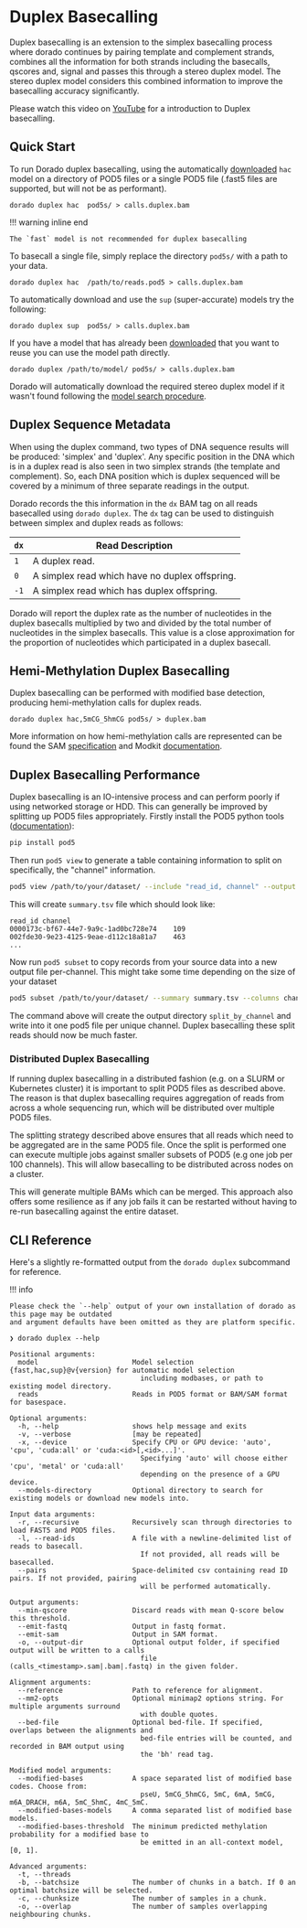 # Duplex Basecalling

Duplex basecalling is an extension to the simplex basecalling process where dorado continues by
pairing template and complement strands, combines all the information for both strands
including the basecalls, qscores and, signal and passes this through a stereo duplex
model. The stereo duplex model considers this combined information to improve the basecalling accuracy
significantly.

Please watch this video on [YouTube](https://www.youtube.com/embed/8DVMG7FEBys?si=XUHn3DwZCKOPI1k8) for a introduction to Duplex basecalling.

## Quick Start

To run Dorado duplex basecalling, using the automatically [downloaded]({{find("downloader")}})
`hac` model on a directory of POD5 files or a single POD5 file
(.fast5 files are supported, but will not be as performant).

```dorado
dorado duplex hac  pod5s/ > calls.duplex.bam
```

!!! warning inline end

    The `fast` model is not recommended for duplex basecalling

To basecall a single file, simply replace the directory `pod5s/` with a path to your data.

```dorado
dorado duplex hac  /path/to/reads.pod5 > calls.duplex.bam
```

To automatically download and use the `sup` (super-accurate) models try the following:

```dorado
dorado duplex sup  pod5s/ > calls.duplex.bam
```

If you have a model that has already been [downloaded]({{find("downloader")}}) that you want
to reuse you can use the model path directly.

```dorado
dorado duplex /path/to/model/ pod5s/ > calls.duplex.bam
```

Dorado will automatically download the required stereo duplex model if it wasn't found following the
[model search procedure]({{find("downloader")}}#model-search-directory-and-temporary-downloads).

## Duplex Sequence Metadata

When using the duplex command, two types of DNA sequence results will be produced: 'simplex' and 'duplex'.
Any specific position in the DNA which is in a duplex read is also seen in two simplex strands
(the template and complement). So, each DNA position which is duplex sequenced will be covered
by a minimum of three separate readings in the output.

Dorado records the this information in the `dx` BAM tag on all reads basecalled using `dorado duplex`.
The `dx` tag can be used to distinguish between simplex and duplex reads as follows:

| `dx`  | Read Description |
| ----- | ----------- |
| `1`   | A duplex read.|
| `0`   | A simplex read which have no duplex offspring. |
| `-1`  | A simplex read which has duplex offspring. |

Dorado will report the duplex rate as the number of nucleotides in the duplex basecalls
multiplied by two and divided by the total number of nucleotides in the simplex basecalls.
This value is a close approximation for the proportion of nucleotides which participated in a duplex basecall.

## Hemi-Methylation Duplex Basecalling

Duplex basecalling can be performed with modified base detection, producing hemi-methylation calls for duplex reads.

```dorado
dorado duplex hac,5mCG_5hmCG pod5s/ > duplex.bam
```

More information on how hemi-methylation calls are represented can be found the
SAM [specification](https://samtools.github.io/hts-specs/SAMtags.pdf) and
Modkit [documentation](https://nanoporetech.github.io/modkit/intro_pileup_hemi.html).

## Duplex Basecalling Performance

Duplex basecalling is an IO-intensive process and can perform poorly if using networked storage or HDD.
This can generally be improved by splitting up POD5 files appropriately.
Firstly install the POD5 python tools ([documentation](https://pod5-file-format.readthedocs.io/en/latest/docs/tools.html)):

```bash
pip install pod5
```

Then run `pod5 view` to generate a table containing information to split on specifically,
the "channel" information.

```bash
pod5 view /path/to/your/dataset/ --include "read_id, channel" --output summary.tsv
```

This will create `summary.tsv` file which should look like:

```text
read_id channel
0000173c-bf67-44e7-9a9c-1ad0bc728e74    109
002fde30-9e23-4125-9eae-d112c18a81a7    463
...
```

Now run `pod5 subset` to copy records from your source data into a new output file per-channel.
This might take some time depending on the size of your dataset

```bash
pod5 subset /path/to/your/dataset/ --summary summary.tsv --columns channel --output split_by_channel
```

The command above will create the output directory `split_by_channel` and write into it
one pod5 file per unique channel. Duplex basecalling these split reads should now be much faster.

### Distributed Duplex Basecalling

If running duplex basecalling in a distributed fashion (e.g. on a SLURM or Kubernetes cluster)
it is important to split POD5 files as described above.
The reason is that duplex basecalling requires aggregation of reads from across a whole
sequencing run, which will be distributed over multiple POD5 files.

The splitting strategy described above ensures that all reads which need to be aggregated
are in the same POD5 file.
Once the split is performed one can execute multiple jobs against smaller subsets of POD5
(e.g one job per 100 channels). This will allow basecalling to be distributed across nodes on a cluster.

This will generate multiple BAMs which can be merged. This approach also offers some resilience
as if any job fails it can be restarted without having to re-run basecalling against the entire dataset.

## CLI Reference

Here's a slightly re-formatted output from the `dorado duplex` subcommand for reference.

!!! info

    Please check the `--help` output of your own installation of dorado as this page may be outdated
    and argument defaults have been omitted as they are platform specific.

```text hl_lines="1"
❯ dorado duplex --help

Positional arguments:
  model                       Model selection {fast,hac,sup}@v{version} for automatic model selection
                                including modbases, or path to existing model directory.
  reads                       Reads in POD5 format or BAM/SAM format for basespace.

Optional arguments:
  -h, --help                  shows help message and exits
  -v, --verbose               [may be repeated]
  -x, --device                Specify CPU or GPU device: 'auto', 'cpu', 'cuda:all' or 'cuda:<id>[,<id>...]'.
                                Specifying 'auto' will choose either 'cpu', 'metal' or 'cuda:all'
                                depending on the presence of a GPU device.
  --models-directory          Optional directory to search for existing models or download new models into.

Input data arguments:
  -r, --recursive             Recursively scan through directories to load FAST5 and POD5 files.
  -l, --read-ids              A file with a newline-delimited list of reads to basecall.
                                If not provided, all reads will be basecalled.
  --pairs                     Space-delimited csv containing read ID pairs. If not provided, pairing
                                will be performed automatically.

Output arguments:
  --min-qscore                Discard reads with mean Q-score below this threshold.
  --emit-fastq                Output in fastq format.
  --emit-sam                  Output in SAM format.
  -o, --output-dir            Optional output folder, if specified output will be written to a calls
                                file (calls_<timestamp>.sam|.bam|.fastq) in the given folder.

Alignment arguments:
  --reference                 Path to reference for alignment.
  --mm2-opts                  Optional minimap2 options string. For multiple arguments surround
                                with double quotes.
  --bed-file                  Optional bed-file. If specified, overlaps between the alignments and
                                bed-file entries will be counted, and recorded in BAM output using
                                the 'bh' read tag.

Modified model arguments:
  --modified-bases            A space separated list of modified base codes. Choose from:
                                pseU, 5mCG_5hmCG, 5mC, 6mA, 5mCG, m6A_DRACH, m6A, 5mC_5hmC, 4mC_5mC.
  --modified-bases-models     A comma separated list of modified base models.
  --modified-bases-threshold  The minimum predicted methylation probability for a modified base to
                                be emitted in an all-context model, [0, 1].

Advanced arguments:
  -t, --threads
  -b, --batchsize             The number of chunks in a batch. If 0 an optimal batchsize will be selected.
  -c, --chunksize             The number of samples in a chunk.
  -o, --overlap               The number of samples overlapping neighbouring chunks.
```
